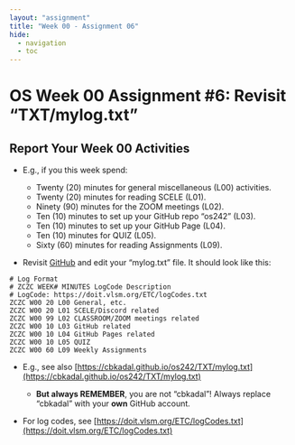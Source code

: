 ```yaml
---
layout: "assignment"
title: "Week 00 - Assignment 06"
hide:
  - navigation
  - toc
---
```


# OS Week 00 Assignment #6: Revisit “TXT/mylog.txt”

## Report Your Week 00 Activities

- E.g., if you this week spend:
  - Twenty (20) minutes for general miscellaneous (L00) activities.
  - Twenty (20) minutes for reading SCELE (L01).
  - Ninety (90) minutes for the ZOOM meetings (L02).
  - Ten (10) minutes to set up your GitHub repo “os242” (L03).
  - Ten (10) minutes to set up your GitHub Page (L04).
  - Ten (10) minutes for QUIZ (L05).
  - Sixty (60) minutes for reading Assignments (L09).

- Revisit [GitHub](https://github.com/) and edit your “mylog.txt” file. It should look like this:

```plaintext
# Log Format
# ZCZC WEEK# MINUTES LogCode Description
# LogCode: https://doit.vlsm.org/ETC/logCodes.txt
ZCZC W00 20 L00 General, etc.
ZCZC W00 20 L01 SCELE/Discord related
ZCZC W00 99 L02 CLASSROOM/ZOOM meetings related
ZCZC W00 10 L03 GitHub related
ZCZC W00 10 L04 GitHub Pages related
ZCZC W00 10 L05 QUIZ
ZCZC W00 60 L09 Weekly Assignments
```
- E.g., see also [https://cbkadal.github.io/os242/TXT/mylog.txt](https://cbkadal.github.io/os242/TXT/mylog.txt)
  - **But always REMEMBER**, you are not “cbkadal”! Always replace “cbkadal” with your **own** GitHub account.

- For log codes, see [https://doit.vlsm.org/ETC/logCodes.txt](https://doit.vlsm.org/ETC/logCodes.txt)

